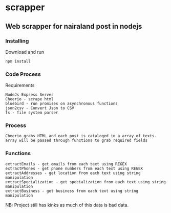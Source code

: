# scrapper
## Web scrapper for nairaland post in nodejs
### Installing
Download and run
```
npm install
```
### Code Process
Requirements
```
NodeJs Express Server
Cheerio - scrape html
bluebird - run promises on asynchronous functions
json2csv - Convert Json to CSV
fs - file system parser
```
### Process
```
Cheerio grabs HTML and each post is cataloged in a array of texts. array will be passed through functions to grab required fields
```

### Functions

```
extractEmails - get emails from each text using REGEX
extractPhones - get phone numbers from each text using REGEX
extractAddresses - get location from each text using string manipulation
extractSpecialization - get specialization from each text using string manipulation
extractBusiness - get business from each text using string manipulation
```

NB: Project still has kinks as much of this data is bad data. 
